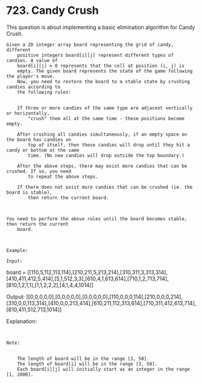# 723. Candy Crush

This question is about implementing a basic elimination algorithm for Candy Crush.

    Given a 2D integer array board representing the grid of candy, different
        positive integers board[i][j] represent different types of candies. A value of
        board[i][j] = 0 represents that the cell at position (i, j) is
        empty. The given board represents the state of the game following the player's move.
        Now, you need to restore the board to a stable state by crushing candies according to
        the following rules:

    
        If three or more candies of the same type are adjacent vertically or horizontally,
            "crush" them all at the same time - these positions become empty.
        
        After crushing all candies simultaneously, if an empty space on the board has candies on
            top of itself, then these candies will drop until they hit a candy or bottom at the same
            time. (No new candies will drop outside the top boundary.)
        
        After the above steps, there may exist more candies that can be crushed. If so, you need
            to repeat the above steps.
        
        If there does not exist more candies that can be crushed (ie. the board is stable),
            then return the current board.
        
    

    You need to perform the above rules until the board becomes stable, then return the current
        board.

     

    Example:

    Input:
board =
[[110,5,112,113,114],[210,211,5,213,214],[310,311,3,313,314],[410,411,412,5,414],[5,1,512,3,3],[610,4,1,613,614],[710,1,2,713,714],[810,1,2,1,1],[1,1,2,2,2],[4,1,4,4,1014]]

Output:
[[0,0,0,0,0],[0,0,0,0,0],[0,0,0,0,0],[110,0,0,0,114],[210,0,0,0,214],[310,0,0,113,314],[410,0,0,213,414],[610,211,112,313,614],[710,311,412,613,714],[810,411,512,713,1014]]

Explanation:

     

    Note:

    
        The length of board will be in the range [3, 50].
        The length of board[i] will be in the range [3, 50].
        Each board[i][j] will initially start as an integer in the range [1, 2000].